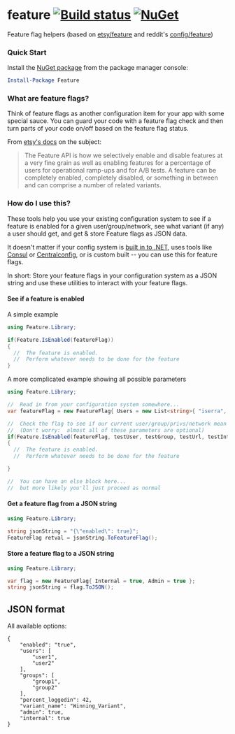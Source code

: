 # feature [![Build status](https://ci.appveyor.com/api/projects/status/e8b6qyp05k3jk730?svg=true)](https://ci.appveyor.com/project/danesparza/feature) [![NuGet](https://img.shields.io/nuget/v/Feature.svg)](https://www.nuget.org/packages/Feature/)

Feature flag helpers (based on [etsy/feature](http://github.com/etsy/feature) and reddit's [config/feature](https://github.com/reddit/reddit/tree/master/r2/r2/config/feature))

### Quick Start

Install the [NuGet package](https://www.nuget.org/packages/Feature/) from the package manager console:

```powershell
Install-Package Feature
```

### What are feature flags?

Think of feature flags as another configuration item for your app with some special sauce.  You can guard your code with a feature flag check and then turn parts of your code on/off based on the feature flag status.  

From [etsy's docs](https://github.com/etsy/feature#feature-api) on the subject:

> The Feature API is how we selectively enable and disable features at a very fine grain as well as enabling features for a percentage of users for operational ramp-ups and for A/B tests. A feature can be completely enabled, completely disabled, or something in between and can comprise a number of related variants.

### How do I use this?

These tools help you use your existing configuration system to see if a feature is enabled for a given user/group/network, see what variant (if any) a user should get, and get & store Feature flags as JSON data.

It doesn't matter if your config system is [built in to .NET](https://msdn.microsoft.com/en-us/library/system.configuration.configurationmanager.appsettings(v=vs.110).aspx), uses tools like [Consul](https://www.consul.io/api/kv.html) or [Centralconfig](https://github.com/cagedtornado/centralconfig), or is custom built -- you can use this for feature flags.

In short: Store your feature flags in your configuration system as a JSON string and use these utilities to interact with your feature flags.

#### See if a feature is enabled

A simple example
```csharp
using Feature.Library;

if(Feature.IsEnabled(featureFlag))
{
  //  The feature is enabled.
  //  Perform whatever needs to be done for the feature
}
```

A more complicated example showing all possible parameters
```csharp
using Feature.Library;

//  Read in from your configuration system somewhere...
var featureFlag = new FeatureFlag{ Users = new List<string>{ "iserra", "MReynolds"} };

//  Check the flag to see if our current user/group/privs/network mean that the feature is on or off
//  (Don't worry:  almost all of these parameters are optional)
if(Feature.IsEnabled(featureFlag, testUser, testGroup, testUrl, testInternal, testAdmin))
{
  //  The feature is enabled.
  //  Perform whatever needs to be done for the feature

}

//  You can have an else block here...
//  but more likely you'll just proceed as normal

```

#### Get a feature flag from a JSON string

```csharp
using Feature.Library;

string jsonString = "{\"enabled\": true}";
FeatureFlag retval = jsonString.ToFeatureFlag();
```

#### Store a feature flag to a JSON string

```csharp
using Feature.Library;

var flag = new FeatureFlag{ Internal = true, Admin = true };
string jsonString = flag.ToJSON();
```

## JSON format

All available options:

```
{
    "enabled": "true",
    "users": [
        "user1",
        "user2"
    ],
    "groups": [
        "group1",
        "group2"
    ],
    "percent_loggedin": 42,
    "variant_name": "Winning_Variant",
    "admin": true,
    "internal": true
}
```



